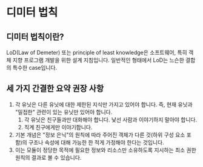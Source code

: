 # 디미터 법칙

## 디미터 법칙이란?

LoD(Law of Demeter) 또는 principle of least knowledge은 소프트웨어, 특히 객체 지향 프로그램 개발을 위한 설계 지침입니다. 일반적인 형태에서 LoD는 느슨한 결합의 특수한 case입니다.

## 세 가지 간결한 요약 권장 사항

1. 각 유닛은 다른 유닛에 대한 제한된 지식만 가지고 있어야 합니다. 즉, 현재 유닛과 "밀접한" 관련이 있는 유닛만 있어야 합니다.
   1. 각 유닛은 친구들과만 대화해야 합니다. 낯선 사람과 이야기하지 말아야 합니다.
   2. 직계 친구에게만 이야기합니다.
2. 기본 개념은 "정보 은닉"의 원칙에 따라 주어진 객체가 다른 것(하위 구성 요소 포함)의 구조나 속성에 대해 가능한 한 적게 가정해야 한다는 것입니다.
3. 이는 모듈이 정당한 목적에 필요한 정보와 리소스만 소유하도록 지시하는 최소 권한 원칙의 결과로 볼 수 있습니다.
